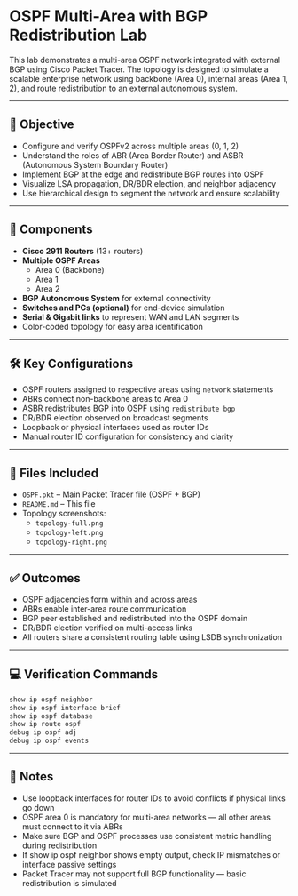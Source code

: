 # OSPF Multi-Area with BGP Redistribution Lab

This lab demonstrates a multi-area OSPF network integrated with external BGP using Cisco Packet Tracer. The topology is designed to simulate a scalable enterprise network using backbone (Area 0), internal areas (Area 1, 2), and route redistribution to an external autonomous system.

---

## 🧠 Objective

- Configure and verify OSPFv2 across multiple areas (0, 1, 2)
- Understand the roles of ABR (Area Border Router) and ASBR (Autonomous System Boundary Router)
- Implement BGP at the edge and redistribute BGP routes into OSPF
- Visualize LSA propagation, DR/BDR election, and neighbor adjacency
- Use hierarchical design to segment the network and ensure scalability

---

## 🔧 Components

- **Cisco 2911 Routers** (13+ routers)
- **Multiple OSPF Areas**  
  - Area 0 (Backbone)  
  - Area 1  
  - Area 2  
- **BGP Autonomous System** for external connectivity
- **Switches and PCs (optional)** for end-device simulation
- **Serial & Gigabit links** to represent WAN and LAN segments
- Color-coded topology for easy area identification

---

## 🛠️ Key Configurations

- OSPF routers assigned to respective areas using `network` statements
- ABRs connect non-backbone areas to Area 0
- ASBR redistributes BGP into OSPF using `redistribute bgp`
- DR/BDR election observed on broadcast segments
- Loopback or physical interfaces used as router IDs
- Manual router ID configuration for consistency and clarity

---

## 📂 Files Included

- `OSPF.pkt` – Main Packet Tracer file (OSPF + BGP)
- `README.md` – This file
- Topology screenshots:
  - `topology-full.png`
  - `topology-left.png`
  - `topology-right.png`

---

## ✅ Outcomes

- OSPF adjacencies form within and across areas
- ABRs enable inter-area route communication
- BGP peer established and redistributed into the OSPF domain
- DR/BDR election verified on multi-access links
- All routers share a consistent routing table using LSDB synchronization

---

## 💻 Verification Commands

```bash
show ip ospf neighbor
show ip ospf interface brief
show ip ospf database
show ip route ospf
debug ip ospf adj
debug ip ospf events
```

---

## 📌 Notes

- Use loopback interfaces for router IDs to avoid conflicts if physical links go down  
- OSPF area 0 is mandatory for multi-area networks — all other areas must connect to it via ABRs  
- Make sure BGP and OSPF processes use consistent metric handling during redistribution  
- If show ip ospf neighbor shows empty output, check IP mismatches or interface passive settings  
- Packet Tracer may not support full BGP functionality — basic redistribution is simulated
